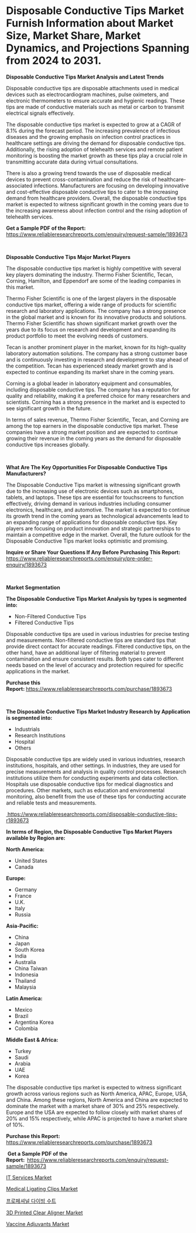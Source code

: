 <p><h1>Disposable Conductive Tips Market Furnish Information about Market Size, Market Share, Market Dynamics, and Projections Spanning from 2024 to 2031.</h1></p><p><strong>Disposable Conductive Tips Market Analysis and Latest Trends</strong></p>
<p><p>Disposable conductive tips are disposable attachments used in medical devices such as electrocardiogram machines, pulse oximeters, and electronic thermometers to ensure accurate and hygienic readings. These tips are made of conductive materials such as metal or carbon to transmit electrical signals effectively.</p><p>The disposable conductive tips market is expected to grow at a CAGR of 8.1% during the forecast period. The increasing prevalence of infectious diseases and the growing emphasis on infection control practices in healthcare settings are driving the demand for disposable conductive tips. Additionally, the rising adoption of telehealth services and remote patient monitoring is boosting the market growth as these tips play a crucial role in transmitting accurate data during virtual consultations.</p><p>There is also a growing trend towards the use of disposable medical devices to prevent cross-contamination and reduce the risk of healthcare-associated infections. Manufacturers are focusing on developing innovative and cost-effective disposable conductive tips to cater to the increasing demand from healthcare providers. Overall, the disposable conductive tips market is expected to witness significant growth in the coming years due to the increasing awareness about infection control and the rising adoption of telehealth services.</p></p>
<p><strong>Get a Sample PDF of the Report:&nbsp;</strong> <a href="https://www.reliableresearchreports.com/enquiry/request-sample/1893673">https://www.reliableresearchreports.com/enquiry/request-sample/1893673</a></p>
<p>&nbsp;</p>
<p><strong>Disposable Conductive Tips Major Market Players</strong></p>
<p><p>The disposable conductive tips market is highly competitive with several key players dominating the industry. Thermo Fisher Scientific, Tecan, Corning, Hamilton, and Eppendorf are some of the leading companies in this market.</p><p>Thermo Fisher Scientific is one of the largest players in the disposable conductive tips market, offering a wide range of products for scientific research and laboratory applications. The company has a strong presence in the global market and is known for its innovative products and solutions. Thermo Fisher Scientific has shown significant market growth over the years due to its focus on research and development and expanding its product portfolio to meet the evolving needs of customers.</p><p>Tecan is another prominent player in the market, known for its high-quality laboratory automation solutions. The company has a strong customer base and is continuously investing in research and development to stay ahead of the competition. Tecan has experienced steady market growth and is expected to continue expanding its market share in the coming years.</p><p>Corning is a global leader in laboratory equipment and consumables, including disposable conductive tips. The company has a reputation for quality and reliability, making it a preferred choice for many researchers and scientists. Corning has a strong presence in the market and is expected to see significant growth in the future.</p><p>In terms of sales revenue, Thermo Fisher Scientific, Tecan, and Corning are among the top earners in the disposable conductive tips market. These companies have a strong market position and are expected to continue growing their revenue in the coming years as the demand for disposable conductive tips increases globally.</p></p>
<p>&nbsp;</p>
<p><strong>What Are The Key Opportunities For Disposable Conductive Tips Manufacturers?</strong></p>
<p><p>The Disposable Conductive Tips market is witnessing significant growth due to the increasing use of electronic devices such as smartphones, tablets, and laptops. These tips are essential for touchscreens to function effectively, driving demand in various industries including consumer electronics, healthcare, and automotive. The market is expected to continue its growth trend in the coming years as technological advancements lead to an expanding range of applications for disposable conductive tips. Key players are focusing on product innovation and strategic partnerships to maintain a competitive edge in the market. Overall, the future outlook for the Disposable Conductive Tips market looks optimistic and promising.</p></p>
<p><strong>Inquire or Share Your Questions If Any Before Purchasing This Report:</strong> <a href="https://www.reliableresearchreports.com/enquiry/pre-order-enquiry/1893673">https://www.reliableresearchreports.com/enquiry/pre-order-enquiry/1893673</a></p>
<p>&nbsp;</p>
<p><strong>Market Segmentation</strong></p>
<p><strong>The Disposable Conductive Tips Market Analysis by types is segmented into:</strong></p>
<p><ul><li>Non-Filtered Conductive Tips</li><li>Filtered Conductive Tips</li></ul></p>
<p><p>Disposable conductive tips are used in various industries for precise testing and measurements. Non-filtered conductive tips are standard tips that provide direct contact for accurate readings. Filtered conductive tips, on the other hand, have an additional layer of filtering material to prevent contamination and ensure consistent results. Both types cater to different needs based on the level of accuracy and protection required for specific applications in the market.</p></p>
<p><strong>Purchase this Report:&nbsp;</strong><a href="https://www.reliableresearchreports.com/purchase/1893673">https://www.reliableresearchreports.com/purchase/1893673</a></p>
<p>&nbsp;</p>
<p><strong>The Disposable Conductive Tips Market Industry Research by Application is segmented into:</strong></p>
<p><ul><li>Industrials</li><li>Research Institutions</li><li>Hospital</li><li>Others</li></ul></p>
<p><p>Disposable conductive tips are widely used in various industries, research institutions, hospitals, and other settings. In industries, they are used for precise measurements and analysis in quality control processes. Research institutions utilize them for conducting experiments and data collection. Hospitals use disposable conductive tips for medical diagnostics and procedures. Other markets, such as education and environmental monitoring, also benefit from the use of these tips for conducting accurate and reliable tests and measurements.</p></p>
<p><a href="https://www.reliableresearchreports.com/disposable-conductive-tips-r1893673">&nbsp;https://www.reliableresearchreports.com/disposable-conductive-tips-r1893673</a></p>
<p><strong>In terms of Region, the Disposable Conductive Tips Market Players available by Region are:</strong></p>
<p>
    <p> <strong> North America: </strong>
        <ul>
            <li>United States</li>
            <li>Canada</li>
        </ul>
        </p> 
    <p> <strong> Europe: </strong>
        <ul>
            <li>Germany</li>
            <li>France</li>
            <li>U.K.</li>
            <li>Italy</li>
            <li>Russia</li>
        </ul>
        </p> 
    <p> <strong> Asia-Pacific: </strong>
        <ul>
            <li>China</li>
            <li>Japan</li>
            <li>South Korea</li>
            <li>India</li>
            <li>Australia</li>
            <li>China Taiwan</li>
            <li>Indonesia</li>
            <li>Thailand</li>
            <li>Malaysia</li>
        </ul>
        </p> 
    <p> <strong> Latin America: </strong>
        <ul>
            <li>Mexico</li>
            <li>Brazil</li>
            <li>Argentina Korea</li>
            <li>Colombia</li>
        </ul>
        </p> 
    <p> <strong> Middle East & Africa: </strong>
        <ul>
            <li>Turkey</li>
            <li>Saudi</li>
            <li>Arabia</li>
            <li>UAE</li>
            <li>Korea</li>
        </ul>
    </p>
    </p>
<p><p>The disposable conductive tips market is expected to witness significant growth across various regions such as North America, APAC, Europe, USA, and China. Among these regions, North America and China are expected to dominate the market with a market share of 30% and 25% respectively. Europe and the USA are expected to follow closely with market shares of 20% and 15% respectively, while APAC is projected to have a market share of 10%.</p></p>
<p><strong>Purchase this Report: </strong><a href="https://www.reliableresearchreports.com/purchase/1893673">https://www.reliableresearchreports.com/purchase/1893673</a></p>
<p>&nbsp;<strong>Get a Sample PDF of the Report:&nbsp;&nbsp;</strong><a href="https://www.reliableresearchreports.com/enquiry/request-sample/1893673">https://www.reliableresearchreports.com/enquiry/request-sample/1893673</a></p>
<p><strong></strong></p>
<p><p><a href="https://www.linkedin.com/pulse/servicesnbspmarket-focuses-market-share-size-projected-kga0e">IT Services Market</a></p><p><a href="https://github.com/Hazelklievgspy6vdcsmu106w/Market-Research-Report-List-2/blob/main/medical-ligating-clips-market.md">Medical Ligating Clips Market</a></p><p><a href="https://github.com/GabrielBlanda5656/Market-Research-Report-List-1/blob/main/661437647612.md">프로페셔널 다이빙 수트</a></p><p><a href="https://github.com/lubmix/Market-Research-Report-List-2/blob/main/3d-printed-clear-aligner-market.md">3D Printed Clear Aligner Market</a></p><p><a href="https://www.linkedin.com/pulse/vaccine-adjuvants-market-research-report-its-history-forecast-n4yae">Vaccine Adjuvants Market</a></p></p>